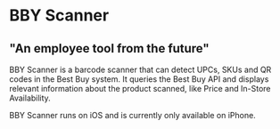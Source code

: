 # BBY Scanner

## "An employee tool from the future"

BBY Scanner is a barcode scanner that can detect UPCs, SKUs and QR codes in the Best Buy system. It queries the Best Buy API and displays relevant information about the product scanned, like Price and In-Store Availability. 

BBY Scanner runs on iOS and is currently only available on iPhone.